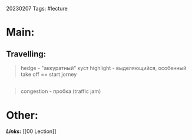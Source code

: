 20230207
Tags: #lecture 

# Main:

## Travelling:
> hedge - "аккуратный" куст
> highlight - выделяющийся, особенный
> take off == start jorney
> 

##
> congestion - пробка (traffic jam)


# Other:

***Links:*** [[00 Lection]]